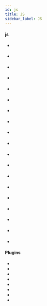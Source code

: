 ```yaml
---
id: js
title: JS
sidebar_label: JS
---
```



#### js
- [](https://hackernoon.com/a-map-to-modern-javascript-development-2017-16d9eb86309c)
- [](https://medium.freecodecamp.org/constant-confusion-why-i-still-use-javascript-function-statements-984ece0b72fd)
- [](https://medium.com/chingu/an-introduction-to-environment-variables-and-how-to-use-them-f602f66d15fa)
- [](https://codingsans.com/blog/node-config-best-practices)
- [](https://medium.freecodecamp.org/how-to-deploy-a-nodejs-app-to-heroku-from-github-without-installing-heroku-on-your-machine-433bec770efe)
- [](http://jsforcats.com/)
- [](https://github.com/lukehoban/es6features#readme)
- [](http://es6-features.org/)
- [](https://itnext.io/joi-awesome-code-validation-for-node-js-and-express-514b5570ce20)
- [](https://levelup.gitconnected.com/the-definite-guide-to-handling-errors-gracefully-in-javascript-58424d9c60e6)
- [](https://itnext.io/javascript-fundamentals-syntax-structure-5e9badd0cc4f)
- []()

- [](https://hackernoon.com/3-javascript-performance-mistakes-you-should-stop-doing-ebf84b9de951)
- [](https://hackernoon.com/two-years-of-functional-programming-in-javascript-lessons-learned-1851667c726)
- [](https://blog.usejournal.com/little-known-features-of-javascript-901665291387)
- [](https://hackernoon.com/understanding-micro-frontends-b1c11585a297)
- [](https://medium.freecodecamp.org/how-to-enable-es6-and-beyond-syntax-with-node-and-express-68d3e11fe1ab)
- [](https://medium.com/siliconwat/algorithms-in-javascript-b0bed68f4038)
- [](https://hackernoon.com/catch-me-if-you-can-a-guide-to-debugging-f4af08f6724d)

#### Plugins
- [](https://frontstuff.io/setup-for-an-open-source-javascript-project)
- [](https://github.com/commitizen/cz-cli)
- [](https://github.com/okonet/lint-staged)
- [](https://esdoc.org/)
- []()
- []()
- []()
- []()
